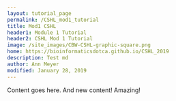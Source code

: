 ```yaml
---
layout: tutorial_page
permalink: /CSHL_mod1_tutorial
title: Mod1 CSHL
header1: Module 1 Tutorial
header2: CSHL Mod 1 Tutorial
image: /site_images/CBW-CSHL-graphic-square.png
home: https://bioinformaticsdotca.github.io/CSHL_2019
description: Test md
author: Ann Meyer
modified: January 28, 2019
---
```


Content goes here. And new content! Amazing!
